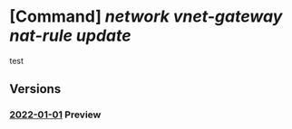 # [Command] _network vnet-gateway nat-rule update_

test

## Versions

### [2022-01-01](/Resources/mgmt-plane/L3N1YnNjcmlwdGlvbnMve30vcmVzb3VyY2Vncm91cHMve30vcHJvdmlkZXJzL21pY3Jvc29mdC5uZXR3b3JrL3ZpcnR1YWxuZXR3b3JrZ2F0ZXdheXMve30=/2022-01-01.xml) **Preview**

<!-- mgmt-plane /subscriptions/{}/resourcegroups/{}/providers/microsoft.network/virtualnetworkgateways/{} 2022-01-01 properties.natRules[] -->
